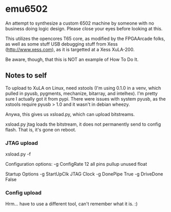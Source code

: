# emu6502 #

An attempt to synthesize a custom 6502 machine by someone with no
business doing logic design.  Please close your eyes before looking at
this.

This utilizes the opencores T65 core, as modified by the FPGAArcade
folks, as well as some stuff USB debugging stuff from Xess
(http://www.xess.com), as it is targetted at a Xess XuLA-200.

Be aware, though, that this is NOT an example of How To Do It.

## Notes to self ##

To upload to XuLA on Linux, need xstools (I'm using 0.1.0 in a venv,
which pulled in pyusb, pygments, mechanize, bitarray, and intelhex).
I'm pretty sure I actually got it from pypi.  There were issues with
system pyusb, as the xstools require pyusb > 1.0 and it wasn't in
debian wheezy.

Anywa, this gives us xsload.py, which can upload bitstreams.

xsload.py jtag loads the bitstream, it does not permanently send to
config flash.  That is, it's gone on reboot.

### JTAG upload ###
xsload.py -f <bitstream>

Configuration options:
 -g ConfigRate 12
 all pins pullup
 unused float

Startup Options
 -g StartUpClk JTAG Clock
 -g DonePipe True
 -g DriveDone False

### Config upload ###

Hrm... have to use a different tool, can't remember what it is.  :)
